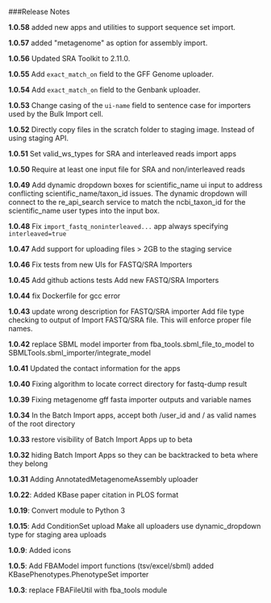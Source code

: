 ###Release Notes

**1.0.58**
added new apps and utilities to support sequence set import.

**1.0.57**
added "metagenome" as option for assembly import.

**1.0.56**
Updated SRA Toolkit to 2.11.0.

**1.0.55**
Add `exact_match_on` field to the GFF Genome uploader.

**1.0.54**
Add `exact_match_on` field to the Genbank uploader.

**1.0.53**
Change casing of the `ui-name` field to sentence case for importers used by the Bulk Import cell.

**1.0.52**
Directly copy files in the scratch folder to staging image. Instead of using staging API.

**1.0.51**
Set valid_ws_types for SRA and interleaved reads import apps

**1.0.50**
Require at least one input file for SRA and non/interleaved reads

**1.0.49**
Add dynamic dropdown boxes for scientific_name ui input to address conflicting scientific_name/taxon_id issues. The dynamic dropdown will connect to the re_api_search service to match the ncbi_taxon_id for the scientific_name user types into the input box.

**1.0.48**
Fix `import_fastq_noninterleaved...` app always specifying `interleaved=true`

**1.0.47**
Add support for uploading files > 2GB to the staging service

**1.0.46**
Fix tests from new UIs for FASTQ/SRA Importers

**1.0.45**
Add github actions tests
Add new FASTQ/SRA Importers

**1.0.44**
fix Dockerfile for gcc error

**1.0.43**
update wrong description for FASTQ/SRA importer
Add file type checking to output of Import FASTQ/SRA file. This will enforce proper file names.

**1.0.42**
replace SBML model importer from fba_tools.sbml_file_to_model to SBMLTools.sbml_importer/integrate_model

**1.0.41**
Updated the contact information for the apps

**1.0.40**
Fixing algorithm to locate correct directory for fastq-dump result

**1.0.39**
Fixing metagenome gff fasta importer outputs and variable names

**1.0.34**
In the Batch Import apps, accept both /user_id and / as valid names of the root directory

**1.0.33**
restore visibility of Batch Import Apps up to beta

**1.0.32**
hiding Batch Import Apps so they can be backtracked to beta where they belong

**1.0.31**
Adding AnnotatedMetagenomeAssembly uploader

**1.0.22**:
Added KBase paper citation in PLOS format

**1.0.19**:
Convert  module to Python 3

**1.0.15**:
Add ConditionSet upload
Make all uploaders use dynamic_dropdown type for staging area uploads

**1.0.9**:
Added icons

**1.0.5**:
Add FBAModel import functions (tsv/excel/sbml)
added KBasePhenotypes.PhenotypeSet importer

**1.0.3**:
replace FBAFileUtil with fba_tools module
